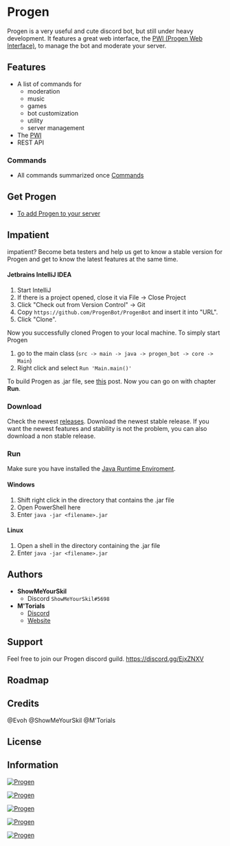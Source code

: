 # Progen

Progen is a very useful and cute discord bot, but still under heavy development.
It features a great web interface, the [PWI (Progen Web Interface)](https://github.com/ProgenBot/Webinterface), to manage the bot and moderate your server.

## Features

* A list of commands for
    * moderation
    * music
    * games
    * bot customization
    * utility
    * server management
* The [PWI](https://github.com/ProgenBot/Webinterface)
* REST API

### Commands

* All commands summarized once [Commands]("http://progen-bot.de/commands")

## Get Progen

* [To add Progen to your server](https://discordbots.org/bot/495293590503817237)

## Impatient

impatient? Become beta testers and help us get to know a stable version for Progen and get 
to know the latest features at the same time.

#### Jetbrains IntelliJ IDEA

1. Start IntelliJ
2. If there is a project opened, close it via File -> Close Project
3. Click "Check out from Version Control" -> Git
4. Copy ```https://github.com/ProgenBot/ProgenBot``` and insert it into "URL".
5. Click "Clone".

Now you successfully cloned Progen to your local machine.
To simply start Progen

1. go to the main class (```src -> main -> java -> progen_bot -> core -> Main```)
2. Right click and select ```Run 'Main.main()'```

To build Progen as .jar file, see [this](https://blog.jetbrains.com/idea/2010/08/quickly-create-jar-artifact/) post. Now you can go on with chapter __Run__.

### Download

Check the newest [releases](https://github.com/ProgenBot/ProgenBot/releases). Download the newest stable release. If you want the newest features and stability is not the problem, you can also download a non stable release.

### Run

Make sure you have installed the [Java Runtime Enviroment](https://java.com/de/download/).

#### Windows

1. Shift right click in the directory that contains the .jar file
2. Open PowerShell here
3. Enter ```java -jar <filename>.jar```

#### Linux

1. Open a shell in the directory containing the .jar file
2. Enter ```java -jar <filename>.jar```

## Authors
* __ShowMeYourSkil__
    * Discord ```ShowMeYourSkil#5698```
* __M'Torials__
    * [Discord](https://discordapp.com/channels/@me/402141243502493699)
    * [Website](http://mtorials.de/)

## Support

Feel free to join our Progen discord guild.
https://discord.gg/EjxZNXV

## Roadmap

## Credits
@Evoh
@ShowMeYourSkil
@M'Torials

## License

## Information

 <a href="https://discordbots.org/bot/495293590503817237" >
  <img src="https://discordbots.org/api/widget/status/495293590503817237.svg?noavatar=true" alt="Progen" />
</a>
<p></p>
<a href="https://discordbots.org/bot/495293590503817237" >
  <img src="https://discordbots.org/api/widget/servers/495293590503817237.svg?noavatar=true" alt="Progen" />
</a>
<p></p>
<a href="https://discordbots.org/bot/495293590503817237" >
  <img src="https://discordbots.org/api/widget/upvotes/495293590503817237.svg?noavatar=true" alt="Progen" />
</a>
<p></p>
<a href="https://discordbots.org/bot/495293590503817237" >
  <img src="https://discordbots.org/api/widget/lib/495293590503817237.svg?noavatar=true" alt="Progen" />
</a>
<p></p>
<a href="https://discordbots.org/bot/495293590503817237" >
  <img src="https://discordbots.org/api/widget/lib/495293590503817237.svg?noavatar=true" alt="Progen" />
</a>


